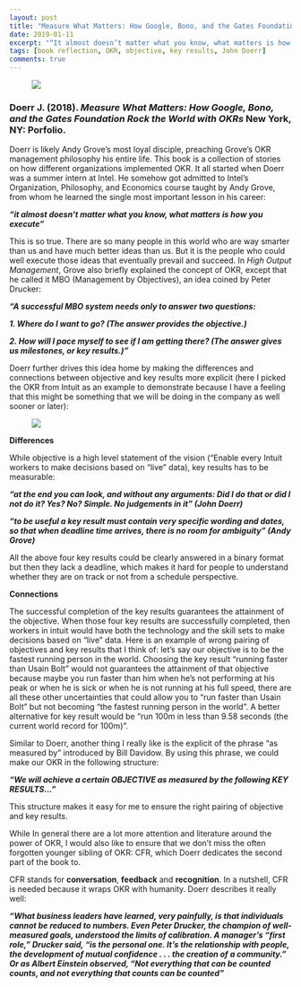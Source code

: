 ```yaml
---
layout: post
title: "Measure What Matters: How Google, Bono, and the Gates Foundation Rock the World with OKRs"
date: 2019-01-11
excerpt: "“It almost doesn’t matter what you know, what matters is how you execute”"
tags: [book reflection, OKR, objective, key results, John Doerr]
comments: true
---
```


<figure>
        <a href="https://i.imgur.com/w5Jd5QB.jpg"><img src="https://i.imgur.com/w5Jd5QB.jpg"></a>
</figure>

### Doerr J. (2018). *Measure What Matters: How Google, Bono, and the Gates Foundation Rock the World with OKRs* New York, NY: Porfolio.

Doerr is likely Andy Grove’s most loyal disciple, preaching Grove’s OKR management philosophy his entire life. This book is a collection of stories on how different organizations implemented OKR. It all started when Doerr was a summer intern at Intel. He somehow got admitted to Intel’s Organization, Philosophy, and Economics course taught by Andy Grove, from whom he learned the single most important lesson in his career: 

***“it almost doesn’t matter what you know, what matters is how you execute”***

This is so true. There are so many people in this world who are way smarter than us and have much better ideas than us. But it is the people who could well execute those ideas that eventually prevail and succeed. In *High Output Management*, Grove also briefly explained the concept of OKR, except that he called it MBO (Management by Objectives), an idea coined by Peter Drucker:

***“A successful MBO system needs only to answer two questions:***

***1.  Where do I want to go? (The answer provides the objective.)***

***2.  How will I pace myself to see if I am getting there? (The answer gives us milestones, or key results.)”***

Doerr further drives this idea home by making the differences and connections between objective and key results more explicit (here I picked the OKR from Intuit as an example to demonstrate because I have a feeling that this might be something that we will be doing in the company as well sooner or later):

<figure>
        <a href=">https://i.imgur.com/eNV5lzd.png"><img src="https://i.imgur.com/eNV5lzd.png"></a>
</figure>

**Differences**

While objective is a high level statement of the vision (“Enable every Intuit workers to make decisions based on “live” data), key results has to be measurable: 

***“at the end you can look, and without any arguments: Did I do that or did I not do it? Yes? No? Simple. No judgements in it” (John Doerr)***

***“to be useful a key result must contain very specific wording and dates, so that when deadline time arrives, there is no room for ambiguity” (Andy Grove)***

All the above four key results could be clearly answered in a binary format but then they lack a deadline, which makes it hard for people to understand whether they are on track or not from a schedule perspective.

**Connections**

The successful completion of the key results guarantees the attainment of the objective. When those four key results are successfully completed, then workers in intuit would have both the technology and the skill sets to make decisions based on “live” data. Here is an example of wrong pairing of objectives and key results that I think of: let’s say our objective is to be the fastest running person in the world. Choosing the key result “running faster than Usain Bolt” would not guarantees the attainment of that objective because maybe you run faster than him when he’s not performing at his peak or when he is sick or when he is not running at his full speed, there are all these other uncertainties that could allow you to “run faster than Usain Bolt” but not becoming “the fastest running person in the world”. A better alternative for key result would be “run 100m in less than 9.58 seconds (the current world record for 100m)”.

Similar to Doerr, another thing I really like is the explicit of the phrase “as measured by” introduced by Bill Davidow. By using this phrase, we could make our OKR in the following structure:


***“We will achieve a certain OBJECTIVE as measured by the following KEY RESULTS...”***

This structure makes it easy for me to ensure the right pairing of objective and key results.

While In general there are a lot more attention and literature around the power of OKR, I would also like to ensure that we don’t miss the often forgotten younger sibling of OKR: CFR, which Doerr dedicates the second part of the book to. 

CFR stands for **conversation**, **feedback** and **recognition**. In a nutshell, CFR is needed because it wraps OKR with humanity. Doerr describes it really well:


***“What business leaders have learned, very painfully, is that individuals cannot be reduced to numbers. Even Peter Drucker, the champion of well-measured goals, understood the limits of calibration. A manager’s “first role,” Drucker said, “is the personal one. It’s the relationship with people, the development of mutual confidence . . . the creation of a community.” Or as Albert Einstein observed, “Not everything that can be counted counts, and not everything that counts can be counted”***
